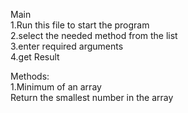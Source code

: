 Main        
1.Run this file to start the program        
2.select the needed method from the list             
3.enter required arguments          
4.get Result            
          
          
Methods:        
1.Minimum of an array         
Return the smallest number in  the array         
